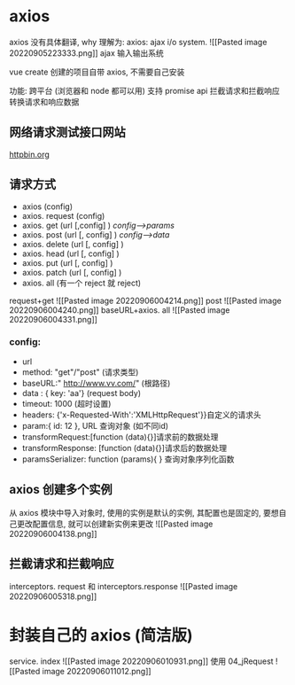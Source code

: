 # axios
axios 没有具体翻译, why 理解为:
axios: ajax i/o system. 
![[Pasted image 20220905223333.png]]
ajax 输入输出系统

vue create 创建的项目自带 axios, 不需要自己安装

功能: 
跨平台 (浏览器和 node 都可以用)
支持 promise api
拦截请求和拦截响应
转换请求和响应数据

## 网络请求测试接口网站
[httpbin.org](http://httpbin.org/)

## 请求方式
- axios (config)
- axios. request (config)
- axios. get (url [,config] )     *config-->params*
- axios. post (url [, config] )   *config-->data*
- axios. delete (url [, config] )
- axios. head (url [, config] )
- axios. put (url [, config] )
- axios. patch (url [, config] )
- axios. all  (有一个 reject 就 reject)

request+get
![[Pasted image 20220906004214.png]]
post
![[Pasted image 20220906004240.png]]
baseURL+axios. all
![[Pasted image 20220906004331.png]]

### config:
- url
- method: "get"/"post" (请求类型)
- baseURL:" http://www.vv.com/" (根路径)
- data : { key: 'aa'}  (request body)
- timeout: 1000 (超时设置)
- headers: {'x-Requested-With':'XMLHttpRequest'}}自定义的请求头
- param:{ id: 12 }, URL 查询对象 (如不同id)
- transformRequest:[function (data){}]请求前的数据处理
- transformResponse: [function (data){}]请求后的数据处理
- paramsSerializer: function (params){ } 查询对象序列化函数

## axios 创建多个实例
从 axios 模块中导入对象时, 使用的实例是默认的实例, 其配置也是固定的, 
要想自己更改配置信息, 就可以创建新实例来更改
![[Pasted image 20220906004138.png]]
## 拦截请求和拦截响应
interceptors. request 和 interceptors.response
![[Pasted image 20220906005318.png]]
#  封装自己的 axios (简洁版)
service. index
![[Pasted image 20220906010931.png]]
使用
04_jRequest
![[Pasted image 20220906011012.png]]
